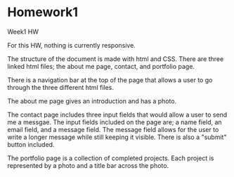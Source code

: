 # Homework1
Week1 HW 

For this HW, nothing is currently responsive. 

The structure of the document is made with html and CSS. There are three linked html files; the about me page, contact, and portfolio page. 

There is a navigation bar at the top of the page that allows a user to go through the three different html files. 

The about me page gives an introduction and has a photo.

The contact page includes three input fields that would allow a user to send me a messgae. The input fields included on the page are; a name field, an email field, and a message field. The message field allows for the user to write a longer message while still keeping it visible. There is also a "submit" button included. 

The portfolio page is a collection of completed projects. Each project is represented by a photo and a title bar across the photo. 
